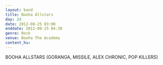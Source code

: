 ```yaml
---
layout: band
title: Booha Allstars
day: 24
date: 2012-08-25 03:00
enddate: 2012-08-25 04:30
genre: Rock
venue: Booha The Academy
content_hu: 
---
```


BOOHA ALLSTARS (GORANGA, MISSILE, ALEX CHRONIC, POP KILLERS)